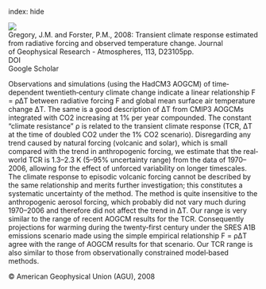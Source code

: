 index: hide

<div class="Citation">
    <div class="Citation-thumb CitationThumb-linked"  data-href="https://doi.org/10.1029/2008jd010405">
      <img src="https://static.claimspace.cloud/climate-study-static/refs/thumbs/13/Gregory_and_Forster_2008-thumb.png" />
    </div>

  <div class="Citation-body">
    <div class="Citation-text">Gregory, J.M. and Forster, P.M., 2008: Transient climate response estimated from radiative forcing and observed temperature change. <span class="Article-journal">Journal of Geophysical Research - Atmospheres, </span><span class="Article-volume">113, </span>D23105pp.</div>
    <div class="Citation-links">
      <div class="CitationLink" data-href="https://doi.org/10.1029/2008jd010405">
        <div class="CitationLink-icon CitationLink-Doi"></div>
        <div class="CitationLink-text">DOI</div>
      </div>
      <div class="CitationLink" data-href="https://scholar.google.com/scholar?q=10.1029/2008jd010405">
        <div class="CitationLink-icon CitationLink-Scholar"></div>
        <div class="CitationLink-text">Google Scholar</div>
      </div>
    </div>
  </div>
</div>

Observations and simulations (using the HadCM3 AOGCM) of time‐dependent twentieth‐century climate change indicate a linear relationship F = ρΔT between radiative forcing F and global mean surface air temperature change ΔT. The same is a good description of ΔT from CMIP3 AOGCMs integrated with CO2 increasing at 1% per year compounded. The constant “climate resistance” ρ is related to the transient climate response (TCR, ΔT at the time of doubled CO2 under the 1% CO2 scenario). Disregarding any trend caused by natural forcing (volcanic and solar), which is small compared with the trend in anthropogenic forcing, we estimate that the real‐world TCR is 1.3–2.3 K (5–95% uncertainty range) from the data of 1970–2006, allowing for the effect of unforced variability on longer timescales. The climate response to episodic volcanic forcing cannot be described by the same relationship and merits further investigation; this constitutes a systematic uncertainty of the method. The method is quite insensitive to the anthropogenic aerosol forcing, which probably did not vary much during 1970–2006 and therefore did not affect the trend in ΔT. Our range is very similar to the range of recent AOGCM results for the TCR. Consequently projections for warming during the twenty‐first century under the SRES A1B emissions scenario made using the simple empirical relationship F = ρΔT agree with the range of AOGCM results for that scenario. Our TCR range is also similar to those from observationally constrained model‐based methods.

<div class="Citation-copy">
&copy; American Geophysical Union (AGU), 2008
</div>